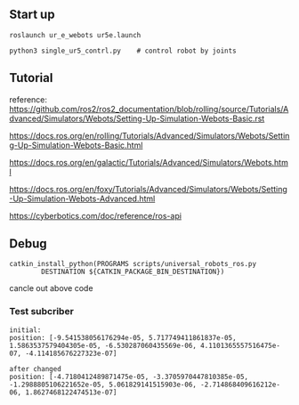 ## Start up

```
roslaunch ur_e_webots ur5e.launch

python3 single_ur5_contrl.py	# control robot by joints
```

## Tutorial

reference:
https://github.com/ros2/ros2_documentation/blob/rolling/source/Tutorials/Advanced/Simulators/Webots/Setting-Up-Simulation-Webots-Basic.rst

https://docs.ros.org/en/rolling/Tutorials/Advanced/Simulators/Webots/Setting-Up-Simulation-Webots-Basic.html

https://docs.ros.org/en/galactic/Tutorials/Advanced/Simulators/Webots.html

https://docs.ros.org/en/foxy/Tutorials/Advanced/Simulators/Webots/Setting-Up-Simulation-Webots-Advanced.html

https://cyberbotics.com/doc/reference/ros-api

## Debug

```
catkin_install_python(PROGRAMS scripts/universal_robots_ros.py
        DESTINATION ${CATKIN_PACKAGE_BIN_DESTINATION})
```

cancle out above code

### Test subcriber

```
initial:
position: [-9.541538056176294e-05, 5.717749411861837e-05, 1.5863537579404305e-05, -6.530287060435569e-06, 4.1101365557516475e-07, -4.114185676227323e-07]

after changed
position: [-4.7180412489871475e-05, -3.3705970447810385e-05, -1.2988805106221652e-05, 5.061829141515903e-06, -2.714868409616212e-06, 1.8627468122474513e-07]

```
